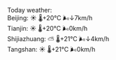 Today weather:  
Beijing: ☀️ 🌡️+20°C 🌬️↓7km/h  
Tianjin: ☀️ 🌡️+20°C 🌬️0km/h  
Shijiazhuang: ⛅️  🌡️+21°C 🌬️↓4km/h  
Tangshan: ☀️ 🌡️+21°C 🌬️0km/h  
